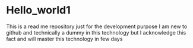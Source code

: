 # Hello_world1
This is a read me repository just for the development purpose
I am new to github and technically a dummy in this technology but I acknowledge this fact and will master this technology in few days
